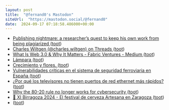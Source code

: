 ```yaml
---
layout: post
title:  "@fernand0's Mastodon"
siteUrl:  "https://mastodon.social/@fernand0"
date:  2024-09-17 07:18:58.486000+00:00
---
```

*  [Publishing nightmare: a researcher’s quest to keep his own work from being plagiarized ](https://www.nature.com/articles/d41586-024-02554-) ([toot](https://mastodon.social/@fernand0/113151674842110030))
*  [Charles Wiltgen (@charles.wiltgen) on Threads ](https://www.threads.net/@charles.wiltgen/post/C_gEcEUPavD) ([toot](https://mastodon.social/@fernand0/113151035377125839))
*  [What Is Web 3.0 & Why It Matters - Fabric Ventures - Medium ](https://medium.com/fabric-ventures/what-is-web-3-0-why-it-matters-934eb07f3d2) ([toot](https://mastodon.social/@fernand0/113150335136015125))
*  [Lámpara ](https://www.flickr.com/photos/fernand0/53982293968) ([toot](https://mastodon.social/@fernand0/113150322904104974))
*  [Crecimiento y flores. ](https://avecesunafoto.wordpress.com/2024/09/16/crecimiento-y-flores) ([toot](https://mastodon.social/@fernand0/113148476756104246))
*  [Vulnerabilidades críticas en el sistema de seguridad ferroviaria en España ](https://blog.elhacker.net/2024/08/vulnerabilidades-criticas-en-el-sistema-seguridad-ferroviario.htm) ([toot](https://mastodon.social/@fernand0/113148344379742632))
*  [¿Por qué los televisores no tienen puertos de red ethernet más rápidos? ](https://www.avpasion.com/televisores-gama-alta-no-ethernet-mas-rapidos) ([toot](https://mastodon.social/@fernand0/113148242144005435))
*  [Why the 80-20 rule no longer works for cybersecurity ](https://www.scmagazine.com/perspective/why-the-80-20-rule-no-longer-works-for-cybersecurit) ([toot](https://mastodon.social/@fernand0/113147979451787983))
*  [🍻 XI Birragoza 2024 - El festival de cerveza Artesana en Zaragoza ](https://cervezasartesanas.com/birragoza-2024) ([toot](https://mastodon.social/@fernand0/113147673069274098))
*  [ ](https://mastodon.social/@BurpBlog) ([toot](https://mastodon.social/@fernand0/113147285464285945))
